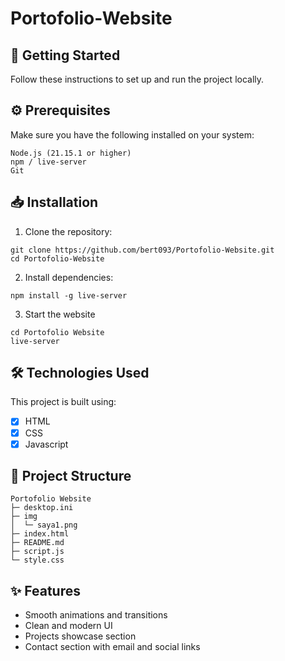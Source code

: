 # Portofolio-Website
## 🚀 Getting Started

Follow these instructions to set up and run the project locally.
## ⚙️ Prerequisites

Make sure you have the following installed on your system:
```
Node.js (21.15.1 or higher)
npm / live-server
Git
```

## 📥 Installation

1. Clone the repository:

```
git clone https://github.com/bert093/Portofolio-Website.git
cd Portofolio-Website
```

2. Install dependencies:

```
npm install -g live-server
```

3. Start the website

```
cd Portofolio Website
live-server
```

## 🛠️ Technologies Used

This project is built using:

- [x] HTML
- [x] CSS
- [x] Javascript

## 📁 Project Structure

```
Portofolio Website
├─ desktop.ini
├─ img
│  └─ saya1.png
├─ index.html
├─ README.md
├─ script.js
└─ style.css

```

## ✨ Features

- Smooth animations and transitions
- Clean and modern UI
- Projects showcase section
- Contact section with email and social links